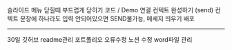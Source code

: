 슬라이드 메뉴 닫힐때 부드럽게 닫히기
코드 / Demo 연결
컨텍트 완성하기 (send)
컨텍트 문장에 하나라도 입력 안되어있으면 SEND불가능, 메세지 띄우기
배포

---

30일
깃허브 readme관리
포트폴리오 오류수정
노션 수정
word파일 관리
